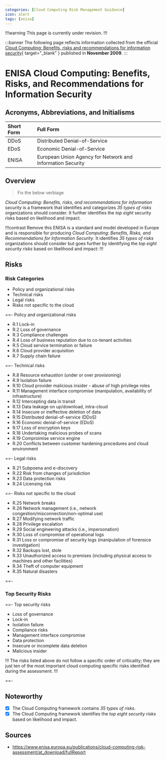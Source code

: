 ```yaml
---
categories: [Cloud Computing Risk Management Guidance]
icon: alert
tags: [enisa]
---
```


!!!warning
This page is currently under revision.
!!!

:::banner
The following page reflects information collected from the official [Cloud Computing: Benefits, risks and recommendations for information security](https://www.enisa.europa.eu/publications/cloud-computing-risk-assessment/at_download/fullReport){ target="_blank" } published in **November 2009**.
:::

# ENISA Cloud Computing: Benefits, Risks, and Recommendations for Information Security

## Acronyms, Abbreviations, and Initialisms

Short Form | Full Form
:--- | :---
DDoS | Distributed Denial-of-Service
EDoS | Economic Denial-of-Service
ENISA | European Union Agency for Network and Information Security

## Overview

> Fix the below verbiage

*Cloud Computing: Benefits, risks, and recommendations for information security* is a framework that identifies and categorizes *35 types of risks* organizations should consider. It further identifies the *top eight* security risks based on likelihood and impact.

!!!contrast Remove this
ENISA is a standard and model developed in Europe and is responsible for producing *Cloud Computing: Benefits, Risks, and Recommendations for Information Security*. It identifies *35 types of risks* organizations should consider but goes further by identifying the *top eight security risks* based on likelihood and impact:
!!!

## Risks

### Risk Categories

- Policy and organizational risks
- Technical risks
- Legal risks
- Risks not specific to the cloud

==- Policy and organizational risks

- R.1 Lock-in
- R.2 Loss of governance
- R.3 Compliance challenges
- R.4 Loss of business reputation due to co-tenant activities
- R.5 Cloud service termination or failure
- R.6 Cloud provider acquisition
- R.7 Supply chain failure

==- Technical risks

- R.8 Resource exhaustion (under or over provisioning)
- R.9 Isolation failure
- R.10 Cloud provider malicious insider - abuse of high privilege roles
- R.11 Management interface compromise (manipulation, availability of infrastructure)
- R.12 Intercepting data in transit
- R.13 Data leakage on up/download, intra-cloud
- R.14 Insecure or ineffective deletion of data
- R.15 Distributed denial-of-service (DDoS)
- R.16 Economic denial-of-service (EDoS)
- R.17 Loss of encryption keys
- R.18 Undertaking malicious probes of scans
- R.19 Comproimise service engine
- R.20 Conflicts between customer hardening procedures and cloud environment

==- Legal risks

- R.21 Subpoena and e-discovery
- R.22 Risk from changes of jurisdiction
- R.23 Data protection risks
- R.24 Licensing risk

==- Risks not specific to the cloud

- R.25 Network breaks
- R.26 Network management (i.e., network congestion/misconnection/non-optimal use)
- R.27 Modifying network traffic
- R.28 Privilege escalation
- R.29 Social engineering attacks (i.e., impersonation)
- R.30 Loss of compromise of operational logs
- R.31 Loss or compromise of security logs (manipulation of forensice investigation)
- R.32 Backups lost, stole
- R.33 Unauthorized access to premises (including physical access to machines and other facilities)
- R.34 Theft of computer equipment
- R.35 Natural disasters

==-

### Top Security Risks

==- Top security risks

- Loss of governance
- Lock-in
- Isolation failure
- Compliance risks
- Management interface compromise
- Data protection
- Insecure or incomplete data deletion
- Malicious insider

!!!
The risks listed above do not follow a specific order of criticality; they are just ten of the most important cloud computing specific risks identified during the assessment. 
!!!

==-

## Noteworthy

- [x] The Cloud Computing framework contains *35 types of risks*.
- [x] The Cloud Computing framework identifies the *top eight security risks* based on likelihood and impact.

## Sources

- https://www.enisa.europa.eu/publications/cloud-computing-risk-assessment/at_download/fullReport